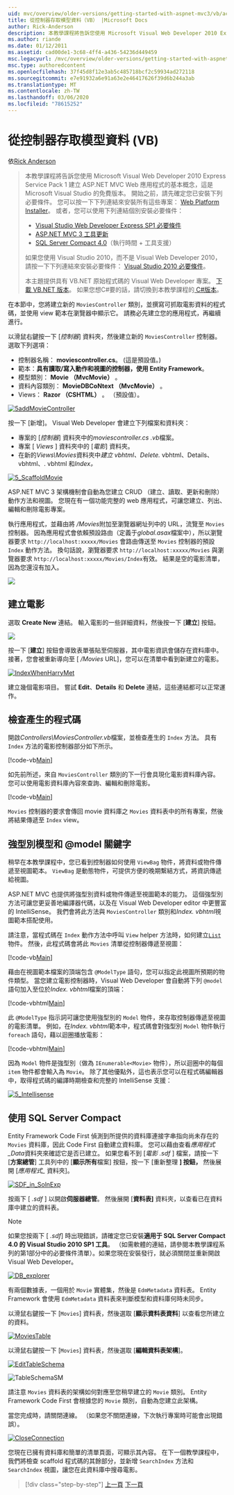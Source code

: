 ```yaml
---
uid: mvc/overview/older-versions/getting-started-with-aspnet-mvc3/vb/accessing-your-models-data-from-a-controller
title: 從控制器存取模型資料（VB） |Microsoft Docs
author: Rick-Anderson
description: 本教學課程將告訴您使用 Microsoft Visual Web Developer 2010 Express Service Pack 1 建立 ASP.NET MVC Web 應用程式的基本概念，也就是 。
ms.author: riande
ms.date: 01/12/2011
ms.assetid: cad00de1-3c68-4ff4-a436-54236d449459
msc.legacyurl: /mvc/overview/older-versions/getting-started-with-aspnet-mvc3/vb/accessing-your-models-data-from-a-controller
msc.type: authoredcontent
ms.openlocfilehash: 37f45d8f12e3ab5c485718bcf2c59934ad272118
ms.sourcegitcommit: e7e91932a6e91a63e2e46417626f39d6b244a3ab
ms.translationtype: MT
ms.contentlocale: zh-TW
ms.lasthandoff: 03/06/2020
ms.locfileid: "78615252"
---
```

# <a name="accessing-your-models-data-from-a-controller-vb"></a>從控制器存取模型資料 (VB)

依[Rick Anderson](https://twitter.com/RickAndMSFT)

> 本教學課程將告訴您使用 Microsoft Visual Web Developer 2010 Express Service Pack 1 建立 ASP.NET MVC Web 應用程式的基本概念，這是 Microsoft Visual Studio 的免費版本。 開始之前，請先確定您已安裝下列必要條件。 您可以按一下下列連結來安裝所有這些專案： [Web Platform Installer](https://www.microsoft.com/web/gallery/install.aspx?appid=VWD2010SP1Pack)。 或者，您可以使用下列連結個別安裝必要條件：
> 
> - [Visual Studio Web Developer Express SP1 必要條件](https://www.microsoft.com/web/gallery/install.aspx?appid=VWD2010SP1Pack)
> - [ASP.NET MVC 3 工具更新](https://www.microsoft.com/web/gallery/install.aspx?appsxml=&amp;appid=MVC3)
> - [SQL Server Compact 4.0](https://www.microsoft.com/web/gallery/install.aspx?appid=SQLCE;SQLCEVSTools_4_0)（執行時間 + 工具支援）
> 
> 如果您使用 Visual Studio 2010，而不是 Visual Web Developer 2010，請按一下下列連結來安裝必要條件： [Visual Studio 2010 必要條件](https://www.microsoft.com/web/gallery/install.aspx?appsxml=&amp;appid=VS2010SP1Pack)。
> 
> 本主題提供具有 VB.NET 原始程式碼的 Visual Web Developer 專案。 [下載 VB.NET 版本](https://code.msdn.microsoft.com/Introduction-to-MVC-3-10d1b098)。 如果您想C#要的話，請切換到本教學課程的[ C#版本](../cs/accessing-your-models-data-from-a-controller.md)。

在本節中，您將建立新的 `MoviesController` 類別，並撰寫可抓取電影資料的程式碼，並使用 view 範本在瀏覽器中顯示它。 請務必先建立您的應用程式，再繼續進行。

以滑鼠右鍵按一下 [*控制器*] 資料夾，然後建立新的 `MoviesController` 控制器。 選取下列選項：

- 控制器名稱： **moviescontroller.cs**。 (這是預設值。)
- 範本：**具有讀取/寫入動作和視圖的控制器，使用 Entity Framework**。
- 模型類別： **Movie （MvcMovie）** 。
- 資料內容類別： **MovieDBCoNtext （MvcMovie）** 。
- Views： **Razor （CSHTML）** 。 （預設值）。

[![5addMovieController](accessing-your-models-data-from-a-controller/_static/image2.png)](accessing-your-models-data-from-a-controller/_static/image1.png)

按一下 [新增]。 Visual Web Developer 會建立下列檔案和資料夾：

- 專案的 [*控制器*] 資料夾中的*moviescontroller.cs .vb*檔案。
- 專案 [ *Views* ] 資料夾中的 [*電影*] 資料夾。
- 在新的*Views\Movies*資料夾中*建立 vbhtml、Delete.* vbhtml、Details、vbhtml、. vbhtml 和*Index。*

[![5_ScaffoldMovie](accessing-your-models-data-from-a-controller/_static/image4.png)](accessing-your-models-data-from-a-controller/_static/image3.png)

ASP.NET MVC 3 架構機制會自動為您建立 CRUD （建立、讀取、更新和刪除）動作方法和視圖。 您現在有一個功能完整的 web 應用程式，可讓您建立、列出、編輯和刪除電影專案。

執行應用程式，並藉由將 */Movies*附加至瀏覽器網址列中的 URL，流覽至 `Movies` 控制器。 因為應用程式會依賴預設路由（定義于*global.asax*檔案中），所以瀏覽器要求 `http://localhost:xxxxx/Movies` 會路由傳送至 `Movies` 控制器的預設 `Index` 動作方法。 換句話說，瀏覽器要求 `http://localhost:xxxxx/Movies` 與瀏覽器要求 `http://localhost:xxxxx/Movies/Index`有效。 結果是空的電影清單，因為您還沒有加入。

![](accessing-your-models-data-from-a-controller/_static/image5.png)

## <a name="creating-a-movie"></a>建立電影

選取 **Create New** 連結。 輸入電影的一些詳細資料，然後按一下 [**建立**] 按鈕。

![](accessing-your-models-data-from-a-controller/_static/image6.png)

按一下 [**建立**] 按鈕會導致表單張貼至伺服器，其中電影資訊會儲存在資料庫中。 接著，您會被重新導向至 [ */Movies* URL]，您可以在清單中看到新建立的電影。

[![IndexWhenHarryMet](accessing-your-models-data-from-a-controller/_static/image8.png)](accessing-your-models-data-from-a-controller/_static/image7.png)

建立幾個電影項目。 嘗試 **Edit**、**Details** 和 **Delete** 連結，這些連結都可以正常運作。

## <a name="examining-the-generated-code"></a>檢查產生的程式碼

開啟*Controllers\MoviesController.vb*檔案，並檢查產生的 `Index` 方法。 具有 `Index` 方法的電影控制器部分如下所示。

[!code-vb[Main](accessing-your-models-data-from-a-controller/samples/sample1.vb)]

如先前所述，來自 `MoviesController` 類別的下一行會具現化電影資料庫內容。 您可以使用電影資料庫內容來查詢、編輯和刪除電影。

[!code-vb[Main](accessing-your-models-data-from-a-controller/samples/sample2.vb)]

`Movies` 控制器的要求會傳回 movie 資料庫之 `Movies` 資料表中的所有專案，然後將結果傳遞至 `Index` view。

## <a name="strongly-typed-models-and-the-model-keyword"></a>強型別模型和 @model 關鍵字

稍早在本教學課程中，您已看到控制器如何使用 `ViewBag` 物件，將資料或物件傳遞至視圖範本。 `ViewBag` 是動態物件，可提供方便的晚期繫結方式，將資訊傳遞給視圖。

ASP.NET MVC 也提供將強型別資料或物件傳遞至視圖範本的能力。 這個強型別方法可讓您更妥善地編譯器代碼，以及在 Visual Web Developer editor 中更豐富的 IntelliSense。 我們會將此方法與 `MoviesController` 類別和*Index. vbhtml*視圖範本搭配使用。

請注意，當程式碼在 `Index` 動作方法中呼叫 `View` helper 方法時，如何建立[`List`](https://msdn.microsoft.com/library/6sh2ey19.aspx)物件。 然後，此程式碼會將此 `Movies` 清單從控制器傳遞至視圖：

[!code-vb[Main](accessing-your-models-data-from-a-controller/samples/sample3.vb)]

藉由在視圖範本檔案的頂端包含 `@ModelType` 語句，您可以指定此視圖所預期的物件類型。 當您建立電影控制器時，Visual Web Developer 會自動將下列 `@model` 語句加入至位於*Index. vbhtml*檔案的頂端：

[!code-vbhtml[Main](accessing-your-models-data-from-a-controller/samples/sample4.vbhtml)]

此 `@ModelType` 指示詞可讓您使用強型別的 `Model` 物件，來存取控制器傳遞至視圖的電影清單。 例如，在*Index. vbhtml*範本中，程式碼會對強型別 `Model` 物件執行 `foreach` 語句，藉以迴圈播放電影：

[!code-vbhtml[Main](accessing-your-models-data-from-a-controller/samples/sample5.vbhtml)]

因為 `Model` 物件是強型別（做為 `IEnumerable<Movie>` 物件），所以迴圈中的每個 `item` 物件都會輸入為 `Movie`。 除了其他優點外，這也表示您可以在程式碼編輯器中，取得程式碼的編譯時期檢查和完整的 IntelliSense 支援：

[![5_Intellisense](accessing-your-models-data-from-a-controller/_static/image10.png)](accessing-your-models-data-from-a-controller/_static/image9.png)

## <a name="working-with-sql-server-compact"></a>使用 SQL Server Compact

Entity Framework Code First 偵測到所提供的資料庫連接字串指向尚未存在的 `Movies` 資料庫，因此 Code First 自動建立資料庫。 您可以藉由查看*應用程式\_Data*資料夾來確認它是否已建立。 如果您看不到 [*電影 .sdf* ] 檔案，請按一下 [**方案總管**] 工具列中的 [**顯示所有**檔案] 按鈕，按一下 [重新整理 **] 按鈕，** 然後展開 [*應用程式\_* 資料夾]。

[![SDF_in_SolnExp](accessing-your-models-data-from-a-controller/_static/image12.png)](accessing-your-models-data-from-a-controller/_static/image11.png)

按兩下 [ *.sdf* ] 以開啟**伺服器總管**。 然後展開 [**資料表]** 資料夾，以查看已在資料庫中建立的資料表。

> [!NOTE]
> 如果您按兩下 [ *.sdf*] 時出現錯誤，請確定您已安裝**適用于 SQL Server Compact 4.0 的 Visual Studio 2010 SP1 工具**。 （如需軟體的連結，請參閱本教學課程系列的第1部分中的必要條件清單）。如果您現在安裝發行，就必須關閉並重新開啟 Visual Web Developer。

[![DB_explorer](accessing-your-models-data-from-a-controller/_static/image14.png)](accessing-your-models-data-from-a-controller/_static/image13.png)

有兩個數據表，一個用於 `Movie` 實體集，然後是 `EdmMetadata` 資料表。 Entity Framework 會使用 `EdmMetadata` 資料表來判斷模型和資料庫何時未同步。

以滑鼠右鍵按一下 [`Movies`] 資料表，然後選取 [**顯示資料表資料**] 以查看您所建立的資料。

[![MoviesTable](accessing-your-models-data-from-a-controller/_static/image16.png)](accessing-your-models-data-from-a-controller/_static/image15.png)

以滑鼠右鍵按一下 [`Movies`] 資料表，然後選取 [**編輯資料表架構**]。

[![EditTableSchema](accessing-your-models-data-from-a-controller/_static/image18.png)](accessing-your-models-data-from-a-controller/_static/image17.png)

![TableSchemaSM](accessing-your-models-data-from-a-controller/_static/image19.png)

請注意 `Movies` 資料表的架構如何對應至您稍早建立的 `Movie` 類別。 Entity Framework Code First 會根據您的 `Movie` 類別，自動為您建立此架構。

當您完成時，請關閉連線。 （如果您不關閉連線，下次執行專案時可能會出現錯誤）。

[![CloseConnection](accessing-your-models-data-from-a-controller/_static/image21.png)](accessing-your-models-data-from-a-controller/_static/image20.png)

您現在已擁有資料庫和簡單的清單頁面，可顯示其內容。 在下一個教學課程中，我們將檢查 scaffold 程式碼的其餘部分，並新增 `SearchIndex` 方法和 `SearchIndex` 視圖，讓您在此資料庫中搜尋電影。

> [!div class="step-by-step"]
> [上一頁](adding-a-model.md)
> [下一頁](examining-the-edit-methods-and-edit-view.md)
